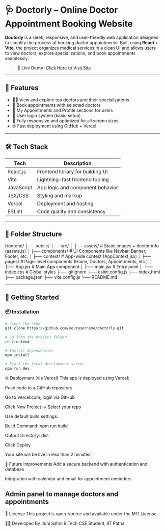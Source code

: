 # 🩺 Doctorly – Online Doctor Appointment Booking Website

**Doctorly** is a sleek, responsive, and user-friendly web application designed to simplify the process of booking doctor appointments. Built using **React + Vite**, the project organizes medical services in a clean UI and allows users to view doctors, explore specializations, and book appointments seamlessly.

> 🚀 **Live Demo:** [Click Here to Visit Site](https://doctorly-seven.vercel.app/)

---

## 📌 Features

- 🧑‍⚕️ View and explore top doctors and their specializations
- 📅 Book appointments with selected doctors
- 🧾 My Appointments and Profile sections for users
- 🔐 User login system (basic setup)
- 🧭 Fully responsive and optimized for all screen sizes
- 🌐 Fast deployment using GitHub + Vercel

---

## 🛠️ Tech Stack

| Tech       | Description                           |
|------------|---------------------------------------|
| React.js   | Frontend library for building UI      |
| Vite       | Lightning-fast frontend tooling       |
| JavaScript | App logic and component behavior      |
| JSX/CSS    | Styling and markup                    |
| Vercel     | Deployment and hosting                |
| ESLint     | Code quality and consistency          |

---

## 📁 Folder Structure

frontend/
├── public/
├── src/
│ ├── assets/ # Static images + doctor info (assets.js)
│ ├── components/ # UI Components like Navbar, Banner, Footer, etc.
│ ├── context/ # App-wide context (AppContext.jsx)
│ ├── pages/ # Page-level components (Home, Doctors, Appointments, etc.)
│ ├── App.jsx # Main App component
│ ├── main.jsx # Entry point
│ └── index.css # Global styles
├── .gitignore
├── eslint.config.js
├── index.html
├── package.json
├── vite.config.js
└── README.md



---

## 🚀 Getting Started

### 📦 Installation

```bash
# Clone the repo
git clone https://github.com/yourusername/doctorly.git

# Go into the project folder
cd frontend

# Install dependencies
npm install

# Start the local development server
npm run dev

```

🌐 Deployment (via Vercel)
This app is deployed using Vercel:

Push code to a GitHub repository

Go to Vercel.com, login via GitHub

Click New Project → Select your repo

Use default build settings:

Build Command: npm run build

Output Directory: dist

Click Deploy

Your site will be live in less than 2 minutes.


🧠 Future Improvements
Add a secure backend with authentication and database

Integration with calendar and email for appointment reminders

Admin panel to manage doctors and appointments
---

📄 License
This project is open-source and available under the MIT License.

🙋‍♀️ Developed By
Juhi Sahni
B.Tech CSE Student, IIT Patna





